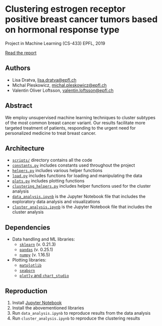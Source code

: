 # Clustering estrogen receptor positive breast cancer tumors based on hormonal response type

Project in Machine Learning (CS-433)
EPFL, 2019

[Read the report](https://github.com/valentinoli/pdx/raw/master/report/report.pdf)

## Authors
* Lisa Dratva, [lisa.dratva@epfl.ch](mailto:lisa.dratva@epfl.ch)
* Michal Pleskowicz, [michal.pleskowicz@epfl.ch](mailto:michal.pleskowicz@epfl.ch)
* Valentin Oliver Loftsson, [valentin.loftsson@epfl.ch](mailto:valentin.loftsson@epfl.ch)

## Abstract
We employ unsupervised machine learning techniques to cluster subtypes of the most common breast cancer variant. Our results facilitate more targeted treatment of patients, responding to the urgent need for personalized medicine to treat breast cancer.

## Architecture
* [`scripts/`](scripts) directory contains all the code
* [`constants.py`](scripts/constants.py) includes constants used throughout the project
* [`helpers.py`](scripts/helpers.py) includes various helper functions
* [`load.py`](scripts/load.py) includes functions for loading and manipulating the data
* [`plots.py`](scripts/plots.py) includes plotting functions
* [`clustering_helpers.py`](scripts/clustering_helpers.py) includes helper functions used for the cluster analysis
* [`data_analysis.ipynb`](scripts/data_analysis.ipynb) is the Jupyter Notebook file that includes the exploratory data analysis and visualizations
* [`cluster_analysis.ipynb`](scripts/cluster_analysis.ipynb) is the Jupyter Notebook file that includes the cluster analysis

## Dependencies
* Data handling and ML libraries:
    * [`sklearn`](https://scikit-learn.org/stable/) (v. 0.21.3)
    * [`pandas`](https://pandas.pydata.org/) (v. 0.25.1)
    * [`numpy`](https://numpy.org/) (v. 1.16.5)
* Plotting libraries:
    * [`matplotlib`](https://matplotlib.org/)
    * [`seaborn`](https://seaborn.pydata.org/)
    * [`plotly` and `chart_studio`](https://help.plot.ly/)

## Reproduction
1. Install [Jupyter Notebook](https://jupyter.readthedocs.io/en/latest/install.html)
2. Install the abovementioned libraries
3. Run `data_analysis.ipynb` to reproduce results from the data analysis
4. Run `cluster_analysis.ipynb` to reproduce the clustering results